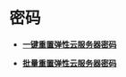 # 密码<a name="ZH-CN_TOPIC_0112708161"></a>

-   **[一键重置弹性云服务器密码](一键重置弹性云服务器密码.md)**  

-   **[批量重置弹性云服务器密码](批量重置弹性云服务器密码.md)**  


